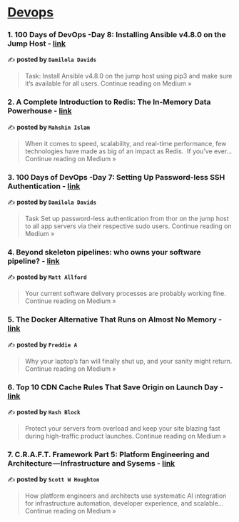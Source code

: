 
<h1><a href=https://medium.com/tag/devops/recommended target="_blank" rel="noopener noreferrer">Devops</a></h1>
<h3>1. 100 Days of DevOps -Day 8: Installing Ansible v4.8.0 on the Jump Host - <a href="https://medium.com/@damilolavicdavids/100-days-of-devops-day-8-installing-ansible-v4-8-0-on-the-jump-host-8059e04a253f?source=rss------devops-5" target="_blank" rel="noopener noreferrer">link</a></h3>

✍️ **posted by `Damilola Davids`**

<blockquote>Task:
Install Ansible v4.8.0 on the jump host using pip3 and make sure it’s available for all users.
Continue reading on Medium »</blockquote>

<h3>2. A Complete Introduction to Redis: The In-Memory Data Powerhouse - <a href="https://medium.com/@mahshinislam/a-complete-introduction-to-redis-the-in-memory-data-powerhouse-53202f08f273?source=rss------devops-5" target="_blank" rel="noopener noreferrer">link</a></h3>

✍️ **posted by `Mahshin Islam`**

<blockquote>When it comes to speed, scalability, and real-time performance, few technologies have made as big of an impact as Redis.
 If you’ve ever…
Continue reading on Medium »</blockquote>

<h3>3. 100 Days of DevOps -Day 7: Setting Up Password-less SSH Authentication - <a href="https://medium.com/@damilolavicdavids/100-days-of-devops-day-7-setting-up-password-less-ssh-authentication-34e0dedb304d?source=rss------devops-5" target="_blank" rel="noopener noreferrer">link</a></h3>

✍️ **posted by `Damilola Davids`**

<blockquote>Task
Set up password-less authentication from thor on the jump host to all app servers via their respective sudo users.
Continue reading on Medium »</blockquote>

<h3>4. Beyond skeleton pipelines: who owns your software pipeline? - <a href="https://medium.com/@mattallford/beyond-skeleton-pipelines-who-owns-your-software-pipeline-1743c1eee792?source=rss------devops-5" target="_blank" rel="noopener noreferrer">link</a></h3>

✍️ **posted by `Matt Allford`**

<blockquote>Your current software delivery processes are probably working fine.
Continue reading on Medium »</blockquote>

<h3>5. The Docker Alternative That Runs on Almost No Memory - <a href="https://medium.com/@sajitharasathurai2/the-docker-alternative-that-runs-on-almost-no-memory-bea0f98c7531?source=rss------devops-5" target="_blank" rel="noopener noreferrer">link</a></h3>

✍️ **posted by `Freddie A`**

<blockquote>Why your laptop’s fan will finally shut up, and your sanity might return.
Continue reading on Medium »</blockquote>

<h3>6. Top 10 CDN Cache Rules That Save Origin on Launch Day - <a href="https://medium.com/@connect.hashblock/top-10-cdn-cache-rules-that-save-origin-on-launch-day-8012d32120d0?source=rss------devops-5" target="_blank" rel="noopener noreferrer">link</a></h3>

✍️ **posted by `Hash Block`**

<blockquote>Protect your servers from overload and keep your site blazing fast during high-traffic product launches.
Continue reading on Medium »</blockquote>

<h3>7. C.R.A.F.T. Framework Part 5: Platform Engineering and Architecture — Infrastructure and Sysems - <a href="https://scottwhoughton.medium.com/c-r-a-f-t-framework-part-5-platform-engineering-and-architecture-infrastructure-and-sysems-76c76c8eca96?source=rss------devops-5" target="_blank" rel="noopener noreferrer">link</a></h3>

✍️ **posted by `Scott W Houghton`**

<blockquote>How platform engineers and architects use systematic AI integration for infrastructure automation, developer experience, and scalable…
Continue reading on Medium »</blockquote>

